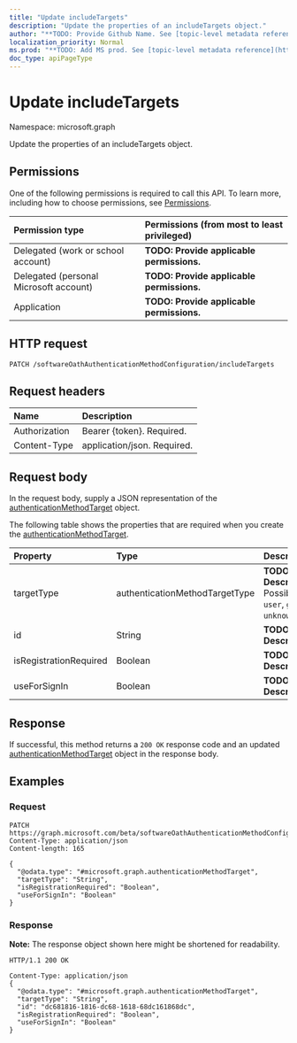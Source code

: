 ```yaml
---
title: "Update includeTargets"
description: "Update the properties of an includeTargets object."
author: "**TODO: Provide Github Name. See [topic-level metadata reference](https://msgo.azurewebsites.net/add/document/guidelines/metadata.html#topic-level-metadata)**"
localization_priority: Normal
ms.prod: "**TODO: Add MS prod. See [topic-level metadata reference](https://msgo.azurewebsites.net/add/document/guidelines/metadata.html#topic-level-metadata)**"
doc_type: apiPageType
---
```


# Update includeTargets
Namespace: microsoft.graph

Update the properties of an includeTargets object.

## Permissions
One of the following permissions is required to call this API. To learn more, including how to choose permissions, see [Permissions](/graph/permissions-reference).

|Permission type|Permissions (from most to least privileged)|
|:---|:---|
|Delegated (work or school account)|**TODO: Provide applicable permissions.**|
|Delegated (personal Microsoft account)|**TODO: Provide applicable permissions.**|
|Application|**TODO: Provide applicable permissions.**|

## HTTP request

<!-- {
  "blockType": "ignored"
}
-->
``` http
PATCH /softwareOathAuthenticationMethodConfiguration/includeTargets
```

## Request headers
|Name|Description|
|:---|:---|
|Authorization|Bearer {token}. Required.|
|Content-Type|application/json. Required.|

## Request body
In the request body, supply a JSON representation of the [authenticationMethodTarget](../resources/authenticationmethodtarget.md) object.

The following table shows the properties that are required when you create the [authenticationMethodTarget](../resources/authenticationmethodtarget.md).

|Property|Type|Description|
|:---|:---|:---|
|targetType|authenticationMethodTargetType|**TODO: Add Description**. Possible values are: `user`, `group`, `unknownFutureValue`.|
|id|String|**TODO: Add Description**|
|isRegistrationRequired|Boolean|**TODO: Add Description**|
|useForSignIn|Boolean|**TODO: Add Description**|



## Response

If successful, this method returns a `200 OK` response code and an updated [authenticationMethodTarget](../resources/authenticationmethodtarget.md) object in the response body.

## Examples

### Request
<!-- {
  "blockType": "request",
  "name": "update_includetargets"
}
-->
``` http
PATCH https://graph.microsoft.com/beta/softwareOathAuthenticationMethodConfiguration/includeTargets
Content-Type: application/json
Content-length: 165

{
  "@odata.type": "#microsoft.graph.authenticationMethodTarget",
  "targetType": "String",
  "isRegistrationRequired": "Boolean",
  "useForSignIn": "Boolean"
}
```


### Response
**Note:** The response object shown here might be shortened for readability.
<!-- {
  "blockType": "response",
  "truncated": true
}
-->
``` http
HTTP/1.1 200 OK

Content-Type: application/json
{
  "@odata.type": "#microsoft.graph.authenticationMethodTarget",
  "targetType": "String",
  "id": "dc681816-1816-dc68-1618-68dc161868dc",
  "isRegistrationRequired": "Boolean",
  "useForSignIn": "Boolean"
}
```

